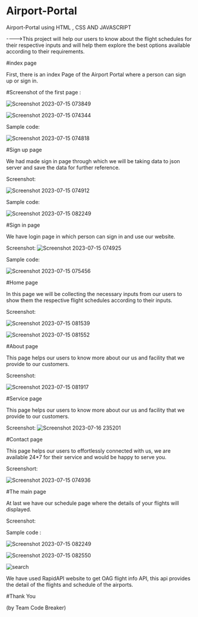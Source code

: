 # Airport-Portal

Airport-Portal using HTML , CSS AND JAVASCRIPT

---->This project will help our users to know about the flight schedules for their respective inputs and will help them explore the best options available according to their requirements.

#index page

First, there is an index Page of the Airport Portal where a person can sign up or sign in.

#Screenshot of the first page :

![Screenshot 2023-07-15 073849](https://github.com/suvitkumarsourav/Airport-Portal/assets/118226807/25515240-3fc3-46f1-8395-6ad8f8d79ae9)

![Screenshot 2023-07-15 074344](https://github.com/suvitkumarsourav/Airport-Portal/assets/118226807/ee01ba61-e362-41cb-8bfc-e7e34252e3b0)

Sample code:

![Screenshot 2023-07-15 074818](https://github.com/suvitkumarsourav/Airport-Portal/assets/118226807/0faeb43f-ae5b-4c0a-8c03-0885a6a8423e)

#Sign up page

We had made sign in page through which we will be taking data to json server and save the data for further reference.

Screenshot:

![Screenshot 2023-07-15 074912](https://github.com/suvitkumarsourav/Airport-Portal/assets/118226807/48a7f970-b3d7-4b62-abdd-d5f9fa3d5989)

Sample code:

![Screenshot 2023-07-15 082249](https://github.com/suvitkumarsourav/Airport-Portal/assets/118226807/3606e5f6-85ab-47b9-bee8-c508409ac1b0)

#Sign in page

We have login page in which person can sign in and use our website.

Screenshot:
![Screenshot 2023-07-15 074925](https://github.com/suvitkumarsourav/Airport-Portal/assets/118226807/0fece15d-05b8-4ebe-81f0-b5ce489a3c80)

Sample code:

![Screenshot 2023-07-15 075456](https://github.com/suvitkumarsourav/Airport-Portal/assets/118226807/0f4164ef-6bcc-4434-9fd4-2275bce79e52)

#Home page

In this page we will be collecting the necessary inputs from our users to show them the respective flight schedules according to their inputs.

Screenshot:

![Screenshot 2023-07-15 081539](https://github.com/suvitkumarsourav/Airport-Portal/assets/118226807/bd955271-4f0e-49d7-acf2-de5afe4c79c9)

![Screenshot 2023-07-15 081552](https://github.com/suvitkumarsourav/Airport-Portal/assets/118226807/bdb9f75b-77e9-4a09-9169-6ee3fdd7863a)

#About page

This page helps our users to know more about our us and facility that we provide to our customers.

Screenshot:

![Screenshot 2023-07-15 081917](https://github.com/suvitkumarsourav/Airport-Portal/assets/118226807/875c05e5-d6b4-442e-b3d8-d0f28bd30b9c)

#Service page

This page helps our users to know more about our us and facility that we provide to our customers.

Screenshot:
![Screenshot 2023-07-16 235201](https://github.com/suvitkumarsourav/Airport-Portal/assets/118226807/653609c4-c4eb-4c02-b352-87ae0d8aae54)


#Contact page

This page helps our users to effortlessly connected with us, we are available 24*7 for their service and would be happy to serve you.

Screenshort:

![Screenshot 2023-07-15 074936](https://github.com/suvitkumarsourav/Airport-Portal/assets/118226807/bca7e37c-0edc-4de8-b19a-8ea466eb2611)

#The main page

At last we have our schedule page where the details of your flights will displayed.

Screenshot:

Sample code :

![Screenshot 2023-07-15 082249](https://github.com/suvitkumarsourav/Airport-Portal/assets/118226807/3557cb57-a673-4f87-a1a5-3b233e970a66)

![Screenshot 2023-07-15 082550](https://github.com/suvitkumarsourav/Airport-Portal/assets/118226807/f11b25d8-52e6-408c-9a8a-026c61f52727)

![search](https://github.com/suvitkumarsourav/Airport-Portal/assets/118226807/07881b1d-0e7c-4b6d-abe7-ed658283d22d)

We have used RapidAPI website to get OAG flight info API, this api provides the detail of the flights and schedule of the airports. 

#Thank You

(by Team Code Breaker)
